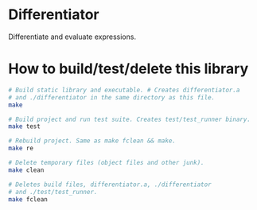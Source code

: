 # Differentiator

Differentiate and evaluate expressions.

# How to build/test/delete this library

```bash
# Build static library and executable. # Creates differentiator.a
# and ./differentiator in the same directory as this file.
make

# Build project and run test suite. Creates test/test_runner binary.
make test

# Rebuild project. Same as make fclean && make.
make re

# Delete temporary files (object files and other junk).
make clean

# Deletes build files, differentiator.a, ./differentiator
# and ./test/test_runner.
make fclean
```

